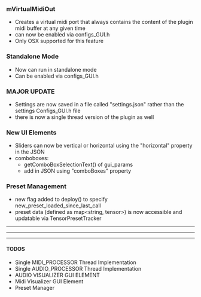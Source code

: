 ### mVirtualMidiOut

- Creates a virtual midi port that always contains the content of the plugin midi buffer at any given time
- can now be enabled via configs_GUI.h
- Only OSX supported for this feature

### Standalone Mode

- Now can run in standalone mode
- Can be enabled via configs_GUI.h

### MAJOR UPDATE

- Settings are now saved in a file called "settings.json" rather than the settings Configs_GUI.h file
- there is now a single thread version of the plugin as well

### New UI Elements 

- Sliders can now be vertical or horizontal using the "horizontal" property in the JSON
- comboboxes:
  - getComboBoxSelectionText() of gui_params
  - add in JSON using "comboBoxes" property

### Preset Management
 - new flag added to deploy() to specify new_preset_loaded_since_last_call
 - preset data (defined as map<string, tensor>) is now accessible and updatable via TensorPresetTracker

-----

-----

_______


#### TODOS

- Single MIDI_PROCESSOR Thread Implementation
- Single AUDIO_PROCESSOR Thread Implementation
- AUDIO VISUALIZER GUI ELEMENT
- Midi Visualizer GUI Element
- Preset Manager